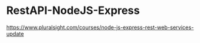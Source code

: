 # RestAPI-NodeJS-Express
https://www.pluralsight.com/courses/node-js-express-rest-web-services-update
